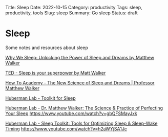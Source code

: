 Title: Sleep
Date: 2022-10-15
Category: productivity
Tags: sleep, productivity, tools
Slug: sleep
Summary: Go sleep
Status: draft

# Sleep

Some notes and resources about sleep

[Why We Sleep: Unlocking the Power of Sleep and Dreams by Matthew Walker](https://www.goodreads.com/book/show/34466963-why-we-sleep)

[TED - Sleep is your superpower by Matt Walker](https://www.ted.com/talks/matt_walker_sleep_is_your_superpower)

[How To Academy -  The New Science of Sleep and Dreams | Professor Matthew Walker](https://www.youtube.com/watch?v=5j9xCC_VtQA)

[Huberman Lab - Toolkit for Sleep](https://hubermanlab.com/toolkit-for-sleep/)

[Huberman Lab - Dr. Matthew Walker: The Science & Practice of Perfecting Your Sleep](https://hubermanlab.com/dr-matthew-walker-the-science-and-practice-of-perfecting-your-sleep/)
https://www.youtube.com/watch?v=gbQFSMayJxk

[Huberman Lab - Sleep Toolkit: Tools for Optimizing Sleep & Sleep-Wake Timing](https://hubermanlab.com/sleep-toolkit-tools-for-optimizing-sleep-and-sleep-wake-timing/)
https://www.youtube.com/watch?v=h2aWYjSA1Jc
